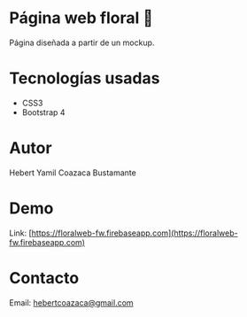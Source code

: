 # Página web floral 🌼
Página diseñada a partir de un mockup.
# Tecnologías usadas
- CSS3
- Bootstrap 4

# Autor
Hebert Yamil Coazaca Bustamante

# Demo
Link: [https://floralweb-fw.firebaseapp.com](https://floralweb-fw.firebaseapp.com)

# Contacto
Email: hebertcoazaca@gmail.com
